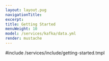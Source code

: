 ```yaml
---
layout: layout.pug
navigationTitle:
excerpt:
title: Getting Started
menuWeight: 10
model: /services/kafka/data.yml
render: mustache
---
```


#include /services/include/getting-started.tmpl

